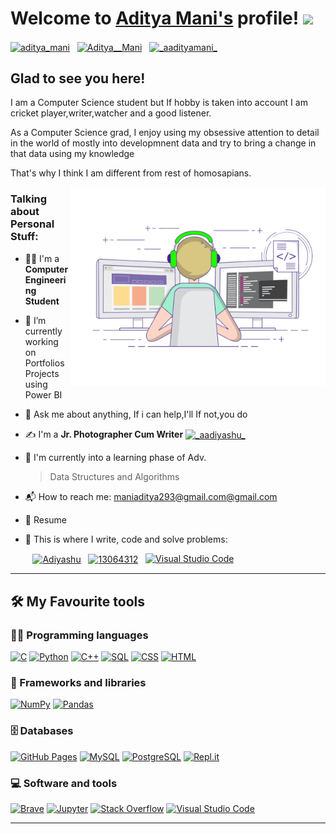 # Welcome to [Aditya Mani's](https://aswinbarath.me/) profile! <a href="https://www.Adiyashu/"><img src="https://media.giphy.com/media/hvRJCLFzcasrR4ia7z/giphy.gif" width="25px"></a>

<a href="https://www.linkedin.com/in/aditya_mani/" target="_blank"><img align="center" src="https://raw.githubusercontent.com/rahuldkjain/github-profile-readme-generator/master/src/images/icons/Social/linked-in-alt.svg" alt="aditya_mani" height="30" width="40" /></a>
&nbsp;
<a href="https://twitter.com/Aditya__Mani" target="_blank"><img align="center" src="https://raw.githubusercontent.com/rahuldkjain/github-profile-readme-generator/master/src/images/icons/Social/twitter.svg" alt="Aditya__Mani" height="30" width="40" /></a>
&nbsp;
<a href="https://www.instagram.com/_aadityamani_/" target="_blank"><img align="center" src="https://raw.githubusercontent.com/rahuldkjain/github-profile-readme-generator/master/src/images/icons/Social/instagram.svg" alt="_aadityamani_" height="30" width="40" /></a>
&nbsp;
 


## Glad to see you here! &nbsp;  

I am a Computer Science student but If hobby is taken into account I am cricket player,writer,watcher and a good listener.

As a Computer Science grad, I enjoy using my obsessive attention to detail in the world of mostly into  developmnent data and try to bring a change in that data using my knowledge

That's why I think I am different from rest of homosapians.

<img align="right" alt="GIF" src="https://github.com/AswinBarath/AswinBarath/blob/master/coding.gif?raw=true" width="408" height="318" />



### Talking about Personal Stuff:

- 👨‍🎓 I'm a **Computer Engineering Student**
- 🔭 I’m currently working on Portfolios Projects using Power BI
- 💬 Ask me about anything, If i can help,I'll If not,you do
- ✍ I'm a **Jr. Photographer Cum Writer** <a href="https://www.instagram.com/_aadiyashu_/" target="_blank"><img align="center" src="https://raw.githubusercontent.com/rahuldkjain/github-profile-readme-generator/master/src/images/icons/Social/instagram.svg" alt="_aadiyashu_" height="30" width="40" /></a>
&nbsp;

- 🌱 I'm currently into a learning phase of Adv.
  > Data Structures and Algorithms
- 📬 How to reach me: [maniaditya293@gmail.com@gmail.com](mailto:maniaditya293@gmail.com@gmail.com)
- 📝 Resume
- 💪 This is where I write, code and solve problems:

&nbsp;&nbsp;&nbsp;&nbsp;&nbsp;&nbsp;&nbsp;&nbsp;
<a href="https://github.com/Adiyashu" target="_blank"><img align="center" src="https://raw.githubusercontent.com/rahuldkjain/github-profile-readme-generator/master/src/images/icons/Social/github.svg" alt="Adiyashu" height="30" width="40" /></a>
&nbsp;
<a href="https://stackoverflow.com/users/25125866/aditya-mani?tab=profile" target="_blank"><img align="center" src="https://raw.githubusercontent.com/rahuldkjain/github-profile-readme-generator/master/src/images/icons/Social/stack-overflow.svg" alt="13064312" height="30" width="40" /></a>
&nbsp;
<a href="#"><img alt="Visual Studio Code" src="https://img.shields.io/badge/Visual%20Studio%20Code-0078d7.svg?logo=visual-studio-code&logoColor=white"></a>
 
---

## 🛠️ My Favourite tools

### 👨‍💻 Programming languages

<p>
    <a href="#"><img alt="C" src="https://custom-icon-badges.herokuapp.com/badge/C-03599C.svg?logo=c-in-hexagon&logoColor=white"></a>
    <a href="#"><img alt="Python" src="https://img.shields.io/badge/Python-14354C.svg?logo=python&logoColor=white"></a>
    <a href="#"><img alt="C++" src="https://custom-icon-badges.herokuapp.com/badge/C++-9C033A.svg?logo=cpp2&logoColor=white"></a>
    <a href="#"><img alt="SQL" src="https://custom-icon-badges.herokuapp.com/badge/SQL-025E8C.svg?logo=database&logoColor=white"></a>
    <a href="#"><img alt="CSS" src="https://img.shields.io/badge/CSS-1572B6.svg?logo=css3&logoColor=white"></a>
    <a href="#"><img alt="HTML" src="https://img.shields.io/badge/HTML-E34F26.svg?logo=html5&logoColor=white"></a>
  </p>

### 🧰 Frameworks and libraries

<p>
    <a href="#"><img alt="NumPy" src="https://img.shields.io/badge/Numpy-013243.svg?logo=numpy&logoColor=white"></a>
    <a href="#"><img alt="Pandas" src="https://img.shields.io/badge/Pandas-150458.svg?logo=pandas&logoColor=white"></a>
 </p>

### 🗄️ Databases

<p>
    <a href="#"><img alt="GitHub Pages" src="https://img.shields.io/badge/GitHub%20Pages-327FC7.svg?logo=github&logoColor=white"></a>
     <a href="#"><img alt="MySQL" src="https://img.shields.io/badge/MySQL-00f.svg?logo=mysql&logoColor=white"></a>
    <a href="#"><img alt="PostgreSQL" src ="https://img.shields.io/badge/PostgreSQL-316192.svg?logo=postgresql&logoColor=white"></a>
    <a href="#"><img alt="Repl.it" src="https://img.shields.io/badge/Repl.it-0D101E.svg?logo=Replit&logoColor=white"></a>
</p>

### 💻 Software and tools

<p>
     <a href="#"><img alt="Brave" src="https://img.shields.io/badge/-Brave-FB542B?logo=brave&logoColor=white"></a>
     <a href="#"><img alt="Jupyter" src="https://img.shields.io/badge/Jupyter-F37626.svg?logo=Jupyter&logoColor=white"></a>
     <a href="#"><img alt="Stack Overflow" src="https://img.shields.io/badge/-Stack%20Overflow-FE7A16?logo=stack-overflow&logoColor=white"></a>
    <a href="#"><img alt="Visual Studio Code" src="https://img.shields.io/badge/Visual%20Studio%20Code-0078d7.svg?logo=visual-studio-code&logoColor=white"></a>
</p>

---



   
